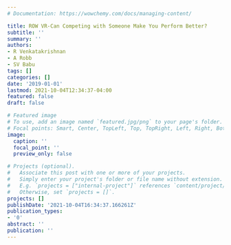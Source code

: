 ```yaml
---
# Documentation: https://wowchemy.com/docs/managing-content/

title: ROW VR-Can Competing with Someone Make You Perform Better?
subtitle: ''
summary: ''
authors:
- R Venkatakrishnan
- A Robb
- SV Babu
tags: []
categories: []
date: '2019-01-01'
lastmod: 2021-10-04T12:34:37-04:00
featured: false
draft: false

# Featured image
# To use, add an image named `featured.jpg/png` to your page's folder.
# Focal points: Smart, Center, TopLeft, Top, TopRight, Left, Right, BottomLeft, Bottom, BottomRight.
image:
  caption: ''
  focal_point: ''
  preview_only: false

# Projects (optional).
#   Associate this post with one or more of your projects.
#   Simply enter your project's folder or file name without extension.
#   E.g. `projects = ["internal-project"]` references `content/project/deep-learning/index.md`.
#   Otherwise, set `projects = []`.
projects: []
publishDate: '2021-10-04T16:34:37.166261Z'
publication_types:
- '0'
abstract: ''
publication: ''
---
```

